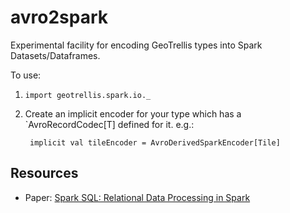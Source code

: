 # avro2spark

Experimental facility for encoding GeoTrellis types into Spark Datasets/Dataframes. 

To use:

1. `import geotrellis.spark.io._`
2. Create an implicit encoder for your type which has a `AvroRecordCodec[T] defined for it. e.g.:

        implicit val tileEncoder = AvroDerivedSparkEncoder[Tile]


## Resources

* Paper: [Spark SQL: Relational Data Processing in Spark](http://people.csail.mit.edu/matei/papers/2015/sigmod_spark_sql.pdf)


